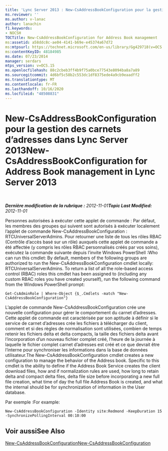 ```yaml
---
title: 'Lync Server 2013 : New-CsAddressBookConfiguration pour la gestion des carnets d’adresses'
ms.reviewer: ''
ms.author: v-lanac
author: lanachin
f1.keywords:
- NOCSH
TOCTitle: New-CsAddressBookConfiguration for Address Book management
ms:assetid: a58ddc8c-ae04-4141-b69e-e45374a67d72
ms:mtpsurl: https://technet.microsoft.com/en-us/library/Gg429718(v=OCS.15)
ms:contentKeyID: 48184985
ms.date: 07/23/2014
manager: serdars
mtps_version: v=OCS.15
ms.openlocfilehash: 88c2cbeb3ff4b9f75a0bce77543e8094ba8a7a89
ms.sourcegitcommit: 4d6bf5c58b2c553dc1df8375ede4a9cb9eaadff2
ms.translationtype: MT
ms.contentlocale: fr-FR
ms.lasthandoff: 10/16/2020
ms.locfileid: "48508831"
---
```

# <a name="new-csaddressbookconfiguration-for-address-book-management-in-lync-server-2013"></a><span data-ttu-id="a881e-102">New-CsAddressBookConfiguration pour la gestion des carnets d’adresses dans Lync Server 2013</span><span class="sxs-lookup"><span data-stu-id="a881e-102">New-CsAddressBookConfiguration for Address Book management in Lync Server 2013</span></span>

<div data-xmlns="http://www.w3.org/1999/xhtml">

<div class="topic" data-xmlns="http://www.w3.org/1999/xhtml" data-msxsl="urn:schemas-microsoft-com:xslt" data-cs="https://msdn.microsoft.com/">

<div data-asp="https://msdn2.microsoft.com/asp">



</div>

<div id="mainSection">

<div id="mainBody">

<span> </span>

<span data-ttu-id="a881e-103">_**Dernière modification de la rubrique :** 2012-11-01_</span><span class="sxs-lookup"><span data-stu-id="a881e-103">_**Topic Last Modified:** 2012-11-01_</span></span>

<span data-ttu-id="a881e-p101">Personnes autorisées à exécuter cette applet de commande : Par défaut, les membres des groupes qui suivent sont autorisés à exécuter localement l’applet de commande New-CsAddressBookConfiguration : RTCUniversalServerAdmins. Pour retourner une liste de tous les rôles RBAC (Contrôle d’accès basé sur un rôle) auxquels cette applet de commande a été affectée (y compris les rôles RBAC personnalisés créés par vos soins), exécutez la commande suivante depuis l’invite Windows PowerShell :</span><span class="sxs-lookup"><span data-stu-id="a881e-p101">Who can run this cmdlet: By default, members of the following groups are authorized to run the New-CsAddressBookConfiguration cmdlet locally: RTCUniversalServerAdmins. To return a list of all the role-based access control (RBAC) roles this cmdlet has been assigned to (including any custom RBAC roles you have created yourself), run the following command from the Windows PowerShell prompt:</span></span>

    Get-CsAdminRole | Where-Object {$_.Cmdlets -match "New-CsAddressBookConfiguration"}

<span data-ttu-id="a881e-p102">L’applet de commande New-CsAddressBookConfiguration crée une nouvelle configuration pour gérer le comportement du carnet d’adresses. Cette applet de commande est caractérisée par son aptitude à définir si le service de carnet d’adresses crée les fichiers à télécharger du client, comment et si des règles de normalisation sont utilisées, combien de temps retenir les fichiers delta et delta compacts, la taille des fichiers delta avant l’incorporation d’un nouveau fichier complet créé, l’heure de la journée à laquelle le fichier complet carnet d’adresses est créé et ce que devrait être l’interne pour synchroniser les informations dans la base de données utilisateur.</span><span class="sxs-lookup"><span data-stu-id="a881e-p102">The New-CsAddressBookConfiguration cmdlet creates a new configuration to manage the behavior of the Address book. Specific to this cmdlet is the ability to define if the Address Book Service creates the client download files, how and if normalization rules are used, how long to retain delta and compact delta files, delta file size before incorporating a new full file creation, what time of day the full file Address Book is created, and what the internal should be for synchronization of information in the User database.</span></span>

<span data-ttu-id="a881e-108">Par exemple :</span><span class="sxs-lookup"><span data-stu-id="a881e-108">For example:</span></span>

    New-CsAddressBookConfiguration -Identity site:Redmond -KeepDuration 15 -SynchronizePollingInterval 00:10:00

<div>

## <a name="see-also"></a><span data-ttu-id="a881e-109">Voir aussi</span><span class="sxs-lookup"><span data-stu-id="a881e-109">See Also</span></span>


[<span data-ttu-id="a881e-110">New-CsAddressBookConfiguration</span><span class="sxs-lookup"><span data-stu-id="a881e-110">New-CsAddressBookConfiguration</span></span>](https://docs.microsoft.com/powershell/module/skype/New-CsAddressBookConfiguration)  
  

</div>

</div>

<span> </span>

</div>

</div>

</div>

